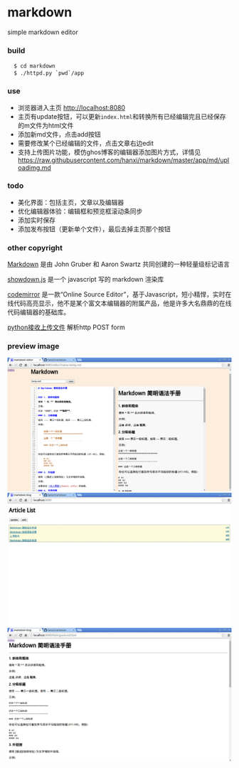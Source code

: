 markdown
========

simple markdown editor

### build
```
  $ cd markdown
  $ ./httpd.py `pwd`/app
```
  
### use

* 浏览器进入主页 <http://localhost:8080>
* 主页有update按钮，可以更新`index.html`和转换所有已经编辑完且已经保存的m文件为html文件
* 添加新md文件，点击add按钮
* 需要修改某个已经编辑的文件，点击文章右边edit
* 支持上传图片功能，模仿ghos博客的编辑器添加图片方式，详情见<https://raw.githubusercontent.com/hanxi/markdown/master/app/md/uploadimg.md>

### todo

* 美化界面：包括主页，文章以及编辑器
* 优化编辑器体验：编辑框和预览框滚动条同步
* 添加实时保存
* 添加发布按钮（更新单个文件），最后去掉主页那个按钮


### other copyright

[Markdown](http://daringfireball.net/projects/markdown/) 是由 John Gruber 和 Aaron Swartz 共同创建的一种轻量级标记语言

[showdown.js](http://yanghao.org/tools/markdown.html) 是一个 javascript 写的 markdown 渲染库

[codemirror](http://codemirror.net)  是一款“Online Source Editor”，基于Javascript，短小精悍，实时在线代码高亮显示，他不是某个富文本编辑器的附属产品，他是许多大名鼎鼎的在线代码编辑器的基础库。

[python接收上传文件](http://my.oschina.net/leejun2005/blog/71444) 解析http POST form

### preview image

![](https://raw.githubusercontent.com/hanxi/markdown/master/app/img/editor.png)
![](https://raw.githubusercontent.com/hanxi/markdown/master/app/img/index.png)
![](https://raw.githubusercontent.com/hanxi/markdown/master/app/img/page.png)
